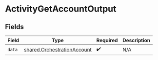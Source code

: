 # ActivityGetAccountOutput


## Fields

| Field                                                                      | Type                                                                       | Required                                                                   | Description                                                                |
| -------------------------------------------------------------------------- | -------------------------------------------------------------------------- | -------------------------------------------------------------------------- | -------------------------------------------------------------------------- |
| `data`                                                                     | [shared.OrchestrationAccount](../../models/shared/orchestrationaccount.md) | :heavy_check_mark:                                                         | N/A                                                                        |